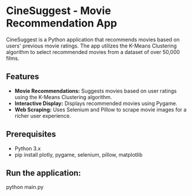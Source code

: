 # CineSuggest - Movie Recommendation App

CineSuggest is a Python application that recommends movies based on users' previous movie ratings. The app utilizes the K-Means Clustering algorithm to select recommended movies from a dataset of over 50,000 films.

## Features

- **Movie Recommendations:** Suggests movies based on user ratings using the K-Means Clustering algorithm.
- **Interactive Display:** Displays recommended movies using Pygame.
- **Web Scraping:** Uses Selenium and Pillow to scrape movie images for a richer user experience.

## Prerequisites

- Python 3.x
- pip install plotly, pygame, selenium, pillow, matplotlib

## Run the application:

python main.py
